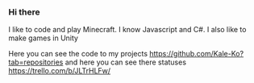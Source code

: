 ### Hi there
I like to code and play Minecraft. I know Javascript and C#. I also like to make games in Unity

Here you can see the code to my projects https://github.com/Kale-Ko?tab=repositories and here you can see there statuses https://trello.com/b/JLTrHLFw/
